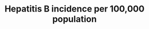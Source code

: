 ---
variable_description: null
variable_notes: null
un_designated_tier: '2'
un_custodial_agency: WHO
target_id: '3.3'
has_metadata: true
goal_meta_link: 'http://unstats.un.org/sdgs/files/metadata-compilation/Metadata-Goal-3.pdf'
title: 'Hepatitis  B  incidence  per  100,000  population'
permalink: /3-3-4/
sdg_goal: 3
layout: indicator
indicator: 3.3.4
indicator_variable: total
graph: longitudinal
graph_type_description: Line  graph
graph_status_notes: Graphed
goal_meta_link_page: 10
indicator_name: 'Hepatitis  B  incidence  per  100,000  population'
target: >-
  By  2030,  end  the  epidemics  of  AIDS,  tuberculosis,  malaria  and  neglected  tropical  diseases  and  combat  hepatitis,  water-borne  diseases  and  other  communicable  diseases.
indicator_definition: >-
  The  number  of  new  hepatitis  B  infections  per  100,000  population  in  a  given  year  is  estimated  from  the  prevalence  of  total  antibodies  against  hepatitis  B  core  antigen  (Total  anti_HBc)  and  hepatitis  B  surface  antigen  (HBsAg)  positive  among  children  5  years  of  age,  adjusted  for  sampling  design.
source_agency_survey_dataset: 'Surveillance  of  Viral  Hepatitis  —  United  States,  2013,  2014'
international_and_national_references: 'http://www.cdc.gov/hepatitis/statistics/  '
graph_title: null

method_of_computation: >-
  Number  of  survey  participants  with  Total  anti_HBc  and  HBsAg  positive  test  /  Number  in  survey  with  Total  anti_Hc/HBsAg  result  Method  of  measurement  Total  anti_HBc  reflect  cumulated  incidence  in  the  first  five  years  of  life  while  HBsAg  reflect  chronic  infections  that  may  evolve  towards  chronic  liver  diseases  The  sample  of  the  serological  survey  must  be  drawn  from  the  specific  geographic  region  to  be  verified.  For  example  if  the  purpose  is  to  estimate  national  transmission  of  HBV  (including  mother_to_child  transmission)  then  the  sampling  should  be  geographically  representative  of  the  population.  Convenience  sampling  is  not  appropriate.  The  sample  size  should  be  adequate  to  show  with  95%  confidence  HBsAg  prevalence  of  less  than  1%  with  a  precision  of  '  0.5%.  The  target  age  is  5_years_old.  Sampling  4  '  6  year  olds  may  be  appropriate.  The  serosurvey  is  cross  sectional  and  therefore  a  point  estimate  time.  The  shorter  time  periods  of  data  collection  are  therefore  preferred.  Data  on  HBV  birth  dose  exposure  and  B3  completion  are  drawn  from  official  records.  Where  these  are  not  available  testing  for  HBsAb  may  be  considered  for  the  serosurvey.  This  is  less  preferable  as  it  is  more  costly,  but  can  also  be  done  in  addition.  Specimen  collection  and  transportation  should  be  appropriate  to  minimize  bias  though  specimen  degradation  in  rural  and  remote  areas.  Where  possible,  it  is  advantageous  to  collect  blood  specimens  for  ELISA  laboratory  testing  because  the  accuracy  (sensitivity  and  specificity)  is  higher  than  for  rapid  tests.  However  in  some  locations  only  rapid  tests  will  be  available  hence  test  selection  is  resource  dependent.  This  should  be  considered  in  designing  overall  study  methodology.  When  an  appropriate  sampling  strategy  and  size  are  used  and  quality  testing  assays  and  laboratory  procedures  are  employed,the  HBsAg  prevalence  in  the  serosurvey  should  be  representative  of  the  incidence  of  childhood  HBV  transmission  in  the  specific  geographic  region  (or  country)  in  this  age  group.
source_title: null
source_notes: null
published: true
actual_indicator_available: >-
  The  number  of  acute  hepatitis  B  cases  that  are  reported  from  U.S.  states  and  territories  to  the  National  Centers  for  Disease  Control  and  Prevention  per  100,000  population  in  a  given  year  by  sex,  age  group,  and  race  or  ethnicity.
actual_indicator_available_description: >-
  Annual  rate  of  acute  hepatitis  B  cases  reported  per  100,000  U.S.  population  by  sex,  age  group,  and  race-ethnicity  in,  2007  -  2015
us_method_of_computation: >-
  Number  of  cases  reported,  divided  by  U.S.  population  (in  population  segment  of  interest),  multiplied  by  100,000.
periodicity: Annual
time_period: 2007-2015
unit_of_measure: 'cases  per  100,000  population'
disaggregation_categories: 'sex,  age-group,  and  race-ethnicity'
disaggregation_geography: National  and  by  state  (only  national  data  provided)
date_of_national_source_publication: November  2017
date_metadata_updated: '2017-10-15'
scheduled_update_by_national_source: November  2018
source_agency_staff_name: Benedict  Truman
source_agency_staff_email: bit1@cdc.gov
source_url: >-
  http://http://www.cdc.gov/hepatitis/statistics/2013surveillance/index.htm;  www.cdc.gov/hepatitis/statistics/2014surveillance/index.htm
---